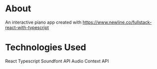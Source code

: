 # About

An interactive piano app created with https://www.newline.co/fullstack-react-with-typescript

# Technologies Used

React
Typescript
Soundfont API
Audio Context API
